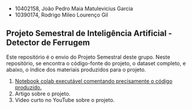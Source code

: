 * 10402158, João Pedro Maia Matulevicius Garcia
* 10390174, Rodrigo Mileo Lourenço Gil
  
## Projeto Semestral de Inteligência Artificial - Detector de Ferrugem
Este repositório é o envio do Projeto Semestral deste grupo. 
Neste repositório, se encontra o código-fonte do projeto, o dataset completo, e abaixo, o índice dos materiais produzidos para o projeto.

1. [Notebook colab executável comentando precisamente o código produzido.](https://colab.research.google.com/drive/1Qd1_ZEz87XNksApjtdiTk2gkbkZrWGBX?usp=sharing) 
2. Artigo sobre o projeto.
3. Vídeo curto no YouTube sobre o projeto.

